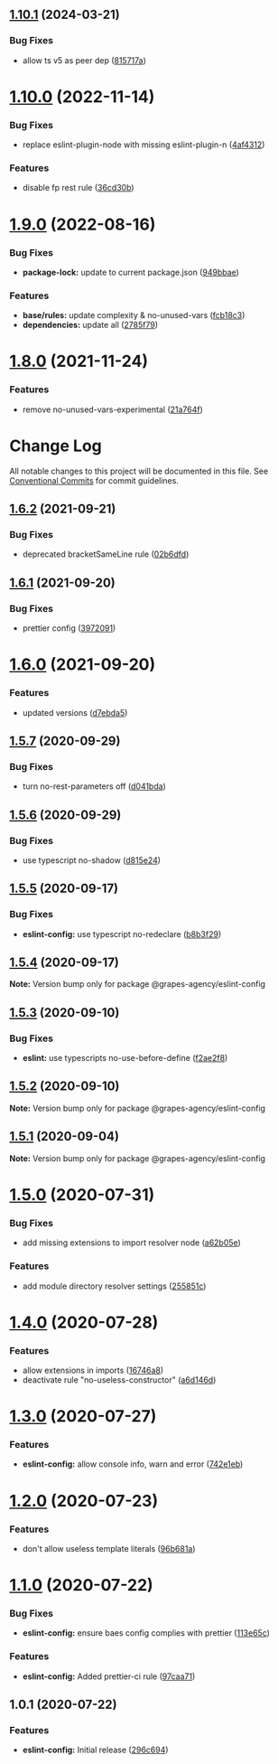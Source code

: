 ## [1.10.1](https://github.com/regrapes/eslint-config/compare/v1.10.0...v1.10.1) (2024-03-21)


### Bug Fixes

* allow ts v5 as peer dep ([815717a](https://github.com/regrapes/eslint-config/commit/815717a3313c5db4cb1a88dd7e086d7994b9e81c))

# [1.10.0](https://github.com/regrapes/eslint-config/compare/v1.9.0...v1.10.0) (2022-11-14)


### Bug Fixes

* replace eslint-plugin-node with missing eslint-plugin-n ([4af4312](https://github.com/regrapes/eslint-config/commit/4af4312daa523cff148666b5242da29751149ade))


### Features

* disable fp rest rule ([36cd30b](https://github.com/regrapes/eslint-config/commit/36cd30ba1b55434176c846c924b6a44ff046d805))

# [1.9.0](https://github.com/regrapes/eslint-config/compare/v1.8.0...v1.9.0) (2022-08-16)


### Bug Fixes

* **package-lock:** update to current package.json ([949bbae](https://github.com/regrapes/eslint-config/commit/949bbaec4bb65950fdefb2ea89a3d822324195a9))


### Features

* **base/rules:** update complexity & no-unused-vars ([fcb18c3](https://github.com/regrapes/eslint-config/commit/fcb18c3b28e1b9c6a59790188a7e0f395b3b6cf7))
* **dependencies:** update all ([2785f79](https://github.com/regrapes/eslint-config/commit/2785f79e348cd85ab8e0050b13326948fc0187c3))

# [1.8.0](https://github.com/regrapes/eslint-config/compare/v1.7.1...v1.8.0) (2021-11-24)


### Features

* remove no-unused-vars-experimental ([21a764f](https://github.com/regrapes/eslint-config/commit/21a764fe0f74ea6575d7293bb597afa644450a59))

# Change Log

All notable changes to this project will be documented in this file.
See [Conventional Commits](https://conventionalcommits.org) for commit guidelines.

## [1.6.2](https://git.grapes.de/grapes/grapes-agency/compare/@grapes-agency/eslint-config@1.6.1...@grapes-agency/eslint-config@1.6.2) (2021-09-21)


### Bug Fixes

* deprecated bracketSameLine rule ([02b6dfd](https://git.grapes.de/grapes/grapes-agency/commits/02b6dfdbac926ae0b5af71e5b16302e004f62e6e))





## [1.6.1](https://git.grapes.de/grapes/grapes-agency/compare/@grapes-agency/eslint-config@1.6.0...@grapes-agency/eslint-config@1.6.1) (2021-09-20)


### Bug Fixes

* prettier config ([3972091](https://git.grapes.de/grapes/grapes-agency/commits/39720919541a64012feecf0fb6b44c01969f2a8e))





# [1.6.0](https://git.grapes.de/grapes/grapes-agency/compare/@grapes-agency/eslint-config@1.5.7...@grapes-agency/eslint-config@1.6.0) (2021-09-20)


### Features

* updated versions ([d7ebda5](https://git.grapes.de/grapes/grapes-agency/commits/d7ebda588fe76d9eb6dd68ddd9dc78bbb66518e2))





## [1.5.7](https://git.grapes.de/grapes/grapes-agency/compare/@grapes-agency/eslint-config@1.5.6...@grapes-agency/eslint-config@1.5.7) (2020-09-29)


### Bug Fixes

* turn no-rest-parameters off ([d041bda](https://git.grapes.de/grapes/grapes-agency/commits/d041bda3e6962e444f476cf3a55a7e55beb1efb7))





## [1.5.6](https://git.grapes.de/grapes/grapes-agency/compare/@grapes-agency/eslint-config@1.5.5...@grapes-agency/eslint-config@1.5.6) (2020-09-29)


### Bug Fixes

* use typescript no-shadow ([d815e24](https://git.grapes.de/grapes/grapes-agency/commits/d815e249ae6177f0c55efe1bb8981991b2877fa4))





## [1.5.5](https://git.grapes.de/grapes/grapes-agency/compare/@grapes-agency/eslint-config@1.5.4...@grapes-agency/eslint-config@1.5.5) (2020-09-17)


### Bug Fixes

* **eslint-config:** use typescript no-redeclare ([b8b3f29](https://git.grapes.de/grapes/grapes-agency/commits/b8b3f291bc05d6f0f20dd6419338569bc33e8fac))





## [1.5.4](https://git.grapes.de/grapes/grapes-agency/compare/@grapes-agency/eslint-config@1.5.3...@grapes-agency/eslint-config@1.5.4) (2020-09-17)

**Note:** Version bump only for package @grapes-agency/eslint-config





## [1.5.3](https://git.grapes.de/grapes/grapes-agency/compare/@grapes-agency/eslint-config@1.5.2...@grapes-agency/eslint-config@1.5.3) (2020-09-10)


### Bug Fixes

* **eslint:** use typescripts no-use-before-define ([f2ae2f8](https://git.grapes.de/grapes/grapes-agency/commits/f2ae2f89025de36e99e2a41d682d3259c5d5104c))





## [1.5.2](https://git.grapes.de/grapes/grapes-agency/compare/@grapes-agency/eslint-config@1.5.1...@grapes-agency/eslint-config@1.5.2) (2020-09-10)

**Note:** Version bump only for package @grapes-agency/eslint-config





## [1.5.1](https://git.grapes.de/grapes/grapes-agency/compare/@grapes-agency/eslint-config@1.5.0...@grapes-agency/eslint-config@1.5.1) (2020-09-04)

**Note:** Version bump only for package @grapes-agency/eslint-config





# [1.5.0](https://git.grapes.de/grapes/grapes-agency/compare/@grapes-agency/eslint-config@1.4.0...@grapes-agency/eslint-config@1.5.0) (2020-07-31)


### Bug Fixes

* add missing extensions to import resolver node ([a62b05e](https://git.grapes.de/grapes/grapes-agency/commits/a62b05e7a9ee7da168b77e78ec45ce95d8b9d89d))


### Features

* add module directory resolver settings ([255851c](https://git.grapes.de/grapes/grapes-agency/commits/255851ccaed722930f5476676e8990fa380834b8))





# [1.4.0](https://git.grapes.de/grapes/grapes-agency/compare/@grapes-agency/eslint-config@1.3.0...@grapes-agency/eslint-config@1.4.0) (2020-07-28)


### Features

* allow extensions in imports ([16746a8](https://git.grapes.de/grapes/grapes-agency/commits/16746a8f7ee1f33719ad2f460dfd0ed9031b7ccc))
* deactivate rule "no-useless-constructor" ([a6d146d](https://git.grapes.de/grapes/grapes-agency/commits/a6d146dabff27be51742ad4de0b8ac34207e546d))





# [1.3.0](https://git.grapes.de/grapes/grapes-agency/compare/@grapes-agency/eslint-config@1.2.0...@grapes-agency/eslint-config@1.3.0) (2020-07-27)


### Features

* **eslint-config:** allow console info, warn and error ([742e1eb](https://git.grapes.de/grapes/grapes-agency/commits/742e1eb5b957121894e8df663910c6a0c1a74b7a))





# [1.2.0](https://git.grapes.de/grapes/grapes-agency/compare/@grapes-agency/eslint-config@1.1.0...@grapes-agency/eslint-config@1.2.0) (2020-07-23)


### Features

* don't allow useless template literals ([96b681a](https://git.grapes.de/grapes/grapes-agency/commits/96b681a3d4ae4ba8674bfee411db27c42e5ca7f2))





# [1.1.0](https://git.grapes.de/grapes/grapes-agency/compare/@grapes-agency/eslint-config@1.0.1...@grapes-agency/eslint-config@1.1.0) (2020-07-22)


### Bug Fixes

* **eslint-config:** ensure baes config complies with prettier ([113e65c](https://git.grapes.de/grapes/grapes-agency/commits/113e65c9c9ad26a1c1f0904560ba1abd74036b47))


### Features

* **eslint-config:** Added prettier-ci rule ([97caa71](https://git.grapes.de/grapes/grapes-agency/commits/97caa71d51d9edc15566993e5030b8d30be45f2f))





## 1.0.1 (2020-07-22)


### Features

* **eslint-config:** Initial release ([296c694](https://git.grapes.de/grapes/grapes-agency/commits/296c694d4ae1dbb24caeb1946d394063a4388b95))
